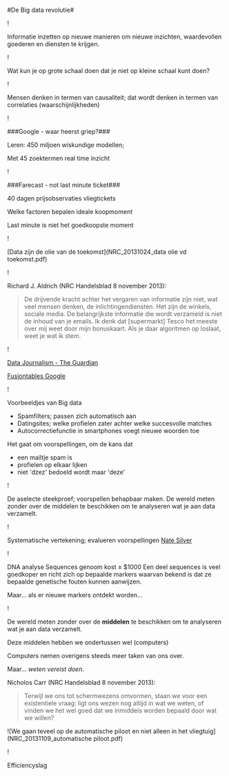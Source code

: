 #De Big data revolutie#

!

Informatie inzetten op nieuwe manieren om nieuwe inzichten, waardevollen goederen en diensten te krijgen.

!

Wat kun je op grote schaal doen dat je niet op kleine schaal kunt doen?

!

Mensen denken in termen van causaliteit; dat wordt denken in termen van correlaties (waarschijnlijkheden)
 
!

###Google - waar heerst griep?###

Leren: 450 miljoen wiskundige modellen;
	
Met 45 zoektermen real time inzicht

!

###Farecast - not last minute ticket###

40 dagen prijsobservaties vliegtickets

Welke factoren bepalen ideale koopmoment

Last minute is niet het goedkoopste moment


!


[Data zijn de olie van de toekomst](NRC_20131024_data olie vd toekomst.pdf)


!


Richard J. Aldrich (NRC Handelsblad 8 november 2013):	

>De drijvende kracht achter het vergaren van informatie zijn niet, wat veel mensen denken, de inlichtingendiensten. Het zijn de winkels, sociale media. De belangrijkste informatie die wordt verzameld is niet de inhoud van je emails. Ik denk dat [supermarkt] Tesco het meeste over mij weet door mijn bonuskaart. Als je daar algoritmen op loslaat, weet je wat ik stem.


!

[Data Journalism - The Guardian](http://www.theguardian.com/news/datablog/2012/may/24/data-journalism-punk#_)



[Fusiontables Google](https://support.google.com/fusiontables/answer/2571232?hl=en)


!

Voorbeeldjes van Big data

- Spamfilters; passen zich automatisch aan
- Datingsites; welke profielen zater achter welke succesvolle matches
- Autocorrectiefunctie in smartphones voegt nieuwe woorden toe

Het gaat om voorspellingen, om de kans dat

- een mailtje spam is
- profielen op elkaar lijken
- niet 'dzez' bedoeld wordt maar 'deze'

!

De aselecte steekproef; voorspellen behapbaar maken.
De wereld meten zonder over de middelen te beschikken om te analyseren wat je aan data verzamelt.

!

Systematische vertekening; evalueren voorspellingen
[Nate Silver](http://www.nytimes.com/2012/11/04/books/review/the-signal-and-the-noise-by-nate-silver.html?_r=0)

!


DNA analyse 
Sequences genoom kost ± $1000
Een deel sequences is veel goedkoper en richt zich op bepaalde markers waarvan bekend is dat ze bepaalde genetische fouten kunnen aanwijzen.

Maar... als er nieuwe markers ontdekt worden... 

!


De wereld meten zonder over de **middelen** te beschikken om te analyseren wat je aan data verzamelt.

Deze middelen hebben we ondertussen wel (computers)

Computers nemen overigens steeds meer taken van ons over.

Maar... *weten vereist doen*.

Nicholos Carr (NRC Handelsblad 8 november 2013):

>Terwijl we ons tot schermwezens omvormen, staan we voor een existentiele vraag: ligt ons wezen nog altijd in wat we weten, of vinden we het wel goed dat we inmiddels worden bepaald door wat we willen?


![We gaan teveel op de automatische piloot en niet alleen in het vliegtuig](NRC_20131109_automatische piloot.pdf)

!

Efficiencyslag